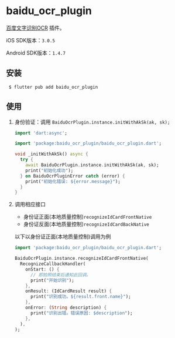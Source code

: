 # baidu_ocr_plugin

[百度文字识别OCR](https://ai.baidu.com/ai-doc/index/OCR) 插件。

iOS SDK版本：`3.0.5`

Android SDK版本：`1.4.7`

## 安装

```shell
 $ flutter pub add baidu_ocr_plugin
```

## 使用

1. 身份验证：调用 `BaiduOcrPlugin.instance.initWithAkSk(ak, sk);`

   ```dart
   import 'dart:async';

   import 'package:baidu_ocr_plugin/baidu_ocr_plugin.dart';

   void _initWithAkSk() async {
     try {
       await BaiduOcrPlugin.instance.initWithAkSk(ak, sk);
       print("初始化成功");
     } on BaiduOcrPluginError catch (error) {
       print("初始化错误: ${error.message}");
     }
   }
   ```

2. 调用相应接口

   - 身份证正面(本地质量控制)`recognizeIdCardFrontNative`
   - 身份证反面(本地质量控制)`recognizeIdCardBackNative`

   以下以身份证正面(本地质量控制)调用为例

   ```dart
   import 'package:baidu_ocr_plugin/baidu_ocr_plugin.dart';
   
   BaiduOcrPlugin.instance.recognizeIdCardFrontNative(
     RecognizeCallbackHandler(
       onStart: () {
         // 即拍照结束后通知此回调。
         print("开始识别");
       },
       onResult: (IdCardResult result) {
         print("识别成功。${result.front.name}");
       },
       onError: (String description) {
         print("识别出错。错误原因: $description");
       },
     ),
   );
   ```

